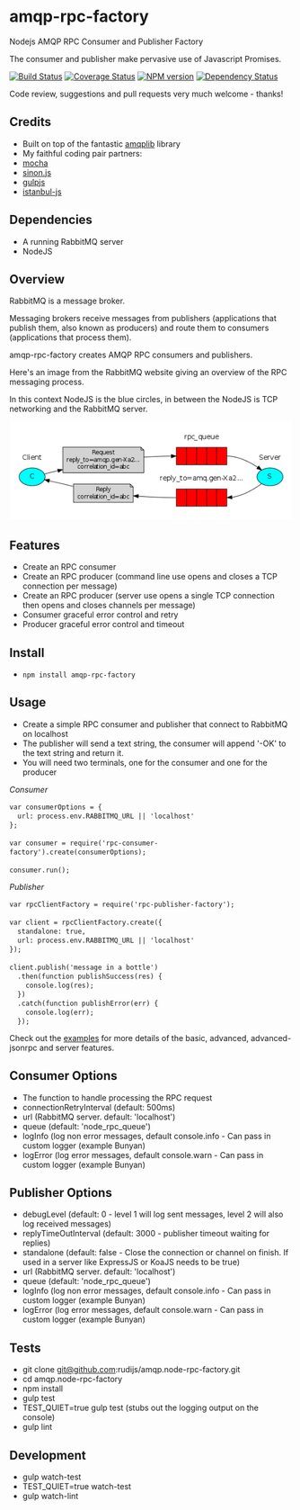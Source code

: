 amqp-rpc-factory
================

Nodejs AMQP RPC Consumer and Publisher Factory

The consumer and publisher make pervasive use of Javascript Promises.

[![Build Status](https://travis-ci.org/rudijs/amqp.node-rpc-factory.svg?branch=master)](https://travis-ci.org/rudijs/amqp.node-rpc-factory)
[![Coverage Status](https://coveralls.io/repos/rudijs/amqp.node-rpc-factory/badge.png?branch=master)](https://coveralls.io/r/rudijs/amqp.node-rpc-factory?branch=master)
[![NPM version](https://badge.fury.io/js/amqp.node-rpc-factory.svg)](http://badge.fury.io/js/amqp.node-rpc-factory)
[![Dependency Status](https://gemnasium.com/rudijs/amqp.node-rpc-factory.svg)](https://gemnasium.com/rudijs/amqp.node-rpc-factory)

Code review, suggestions and pull requests very much welcome - thanks!

## Credits

- Built on top of the fantastic [amqplib](https://github.com/squaremo/amqp.node) library
- My faithful coding pair partners:
- [mocha](http://visionmedia.github.io/mocha/)
- [sinon.js](http://sinonjs.org/)
- [gulpjs](http://gulpjs.com/)
- [istanbul-js](http://gotwarlost.github.io/istanbul/)

## Dependencies

- A running RabbitMQ server
- NodeJS

## Overview

RabbitMQ is a message broker.

Messaging brokers receive messages from publishers (applications that publish them, also known as producers) and route them to consumers (applications that process them).

amqp-rpc-factory creates AMQP RPC consumers and publishers.

Here's an image from the RabbitMQ website giving an overview of the RPC messaging process.

In this context NodeJS is the blue circles, in between the NodeJS is TCP networking and the RabbitMQ server.

![RPC Overview](docs/python-six.png)

## Features

- Create an RPC consumer
- Create an RPC producer (command line use opens and closes a TCP connection per message)
- Create an RPC producer (server use opens a single TCP connection then opens and closes channels per message)
- Consumer graceful error control and retry
- Producer graceful error control and timeout

## Install

- `npm install amqp-rpc-factory`

## Usage

- Create a simple RPC consumer and publisher that connect to RabbitMQ on localhost
- The publisher will send a text string, the consumer will append '-OK' to the text string and return it.
- You will need two terminals, one for the consumer and one for the producer

*Consumer*

```
var consumerOptions = {
  url: process.env.RABBITMQ_URL || 'localhost'
};

var consumer = require('rpc-consumer-factory').create(consumerOptions);

consumer.run();
```

*Publisher*

```
var rpcClientFactory = require('rpc-publisher-factory');

var client = rpcClientFactory.create({
  standalone: true,
  url: process.env.RABBITMQ_URL || 'localhost'
});

client.publish('message in a bottle')
  .then(function publishSuccess(res) {
    console.log(res);
  })
  .catch(function publishError(err) {
    console.log(err);
  });
```

Check out the [examples](examples) for more details of the basic, advanced, advanced-jsonrpc and server features.

## Consumer Options

- The function to handle processing the RPC request
- connectionRetryInterval (default: 500ms)
- url (RabbitMQ server. default: 'localhost')
- queue (default: 'node_rpc_queue')
- logInfo (log non error messages, default console.info - Can pass in custom logger (example Bunyan)
- logError (log error messages, default console.warn - Can pass in custom logger (example Bunyan)

## Publisher Options

- debugLevel (default: 0 - level 1 will log sent messages, level 2 will also log received messages)
- replyTimeOutInterval (default: 3000 - publisher timeout waiting for replies)
- standalone (default: false - Close the connection or channel on finish. If used in a server like ExpressJS or KoaJS needs to be true)
- url (RabbitMQ server. default: 'localhost')
- queue (default: 'node_rpc_queue')
- logInfo (log non error messages, default console.info - Can pass in custom logger (example Bunyan)
- logError (log error messages, default console.warn - Can pass in custom logger (example Bunyan)

## Tests

- git clone git@github.com:rudijs/amqp.node-rpc-factory.git
- cd amqp.node-rpc-factory
- npm install
- gulp test
- TEST_QUIET=true gulp test (stubs out the logging output on the console)
- gulp lint

## Development

- gulp watch-test
- TEST_QUIET=true watch-test
- gulp watch-lint
